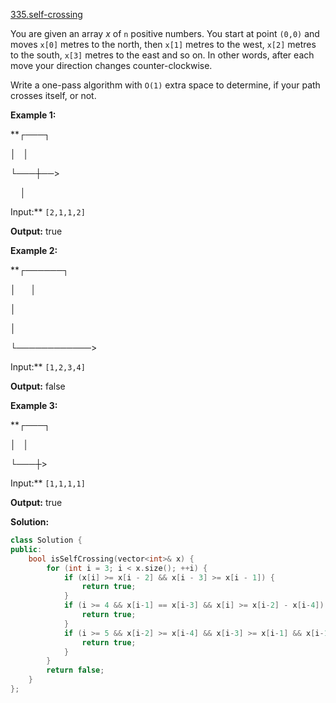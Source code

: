 [335.self-crossing](https://leetcode.com/problems/self-crossing/)  

You are given an array _x_ of `n` positive numbers. You start at point `(0,0)` and moves `x[0]` metres to the north, then `x[1]` metres to the west, `x[2]` metres to the south, `x[3]` metres to the east and so on. In other words, after each move your direction changes counter-clockwise.

Write a one-pass algorithm with `O(1)` extra space to determine, if your path crosses itself, or not.

**Example 1:**

  
**┌───┐
  
│   │
  
└───┼──>
  
    │
  

  
Input:** `[2,1,1,2]`
  
**Output:** true
  

**Example 2:**

  
**┌──────┐
  
│      │
  
│
  
│
  
└────────────>
  

  
Input:** `[1,2,3,4]`
  
**Output:** false 
  

**Example 3:**

  
**┌───┐
  
│   │
  
└───┼>
  

  
Input:** `[1,1,1,1]`
  
**Output:** true  



**Solution:**  

```cpp
class Solution {
public:
    bool isSelfCrossing(vector<int>& x) {
        for (int i = 3; i < x.size(); ++i) {
            if (x[i] >= x[i - 2] && x[i - 3] >= x[i - 1]) {
                return true;
            }
            if (i >= 4 && x[i-1] == x[i-3] && x[i] >= x[i-2] - x[i-4]) {
                return true;
            }
            if (i >= 5 && x[i-2] >= x[i-4] && x[i-3] >= x[i-1] && x[i-1] >= x[i-3] - x[i-5] && x[i] >= x[i-2] - x[i-4]) {
                return true;
            }
        }
        return false;
    }
};
```
      